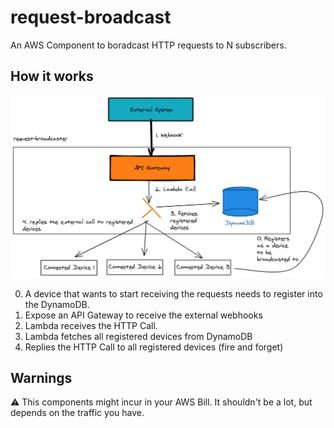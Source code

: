 # request-broadcast

An AWS Component to boradcast HTTP requests to N subscribers.

## How it works

![request-broadcaster image](./docs/assets/request-broadcaster.png)

0. A device that wants to start receiving the requests needs to register into the DynamoDB.
1. Expose an API Gateway to receive the external webhooks
2. Lambda receives the HTTP Call.
3. Lambda fetches all registered devices from DynamoDB
4. Replies the HTTP Call to all registered devices (fire and forget)

## Warnings

:warning: This components might incur in your AWS Bill. It shouldn't be a lot, but depends on the traffic you have.